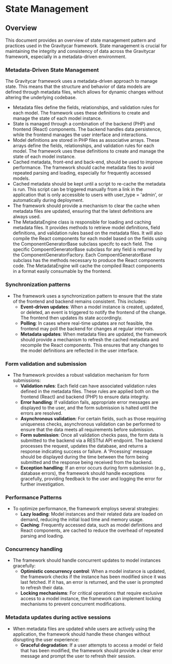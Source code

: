 # State Management

## Overview
This document provides an overview of state management pattern and practices used in the Gravitycar framework. State management is crucial for maintaining the integrity and consistency of data across the Gravitycar framework, especially in a metadata-driven environment.

### Metadata-Driven State Management
The Gravitycar framework uses a metadata-driven approach to manage state. This means that the structure and behavior of data models are defined through metadata files, which allows for dynamic changes without altering the underlying codebase.
- Metadata files define the fields, relationships, and validation rules for each model. The framework uses these definitions to create and manage the state of each model instance.
- State is managed through a combination of the backend (PHP) and frontend (React) components. The backend handles data persistence, while the frontend manages the user interface and interactions.
- Model definitions are stored in PHP files as associative arrays. These arrays define the fields, relationships, and validation rules for each model. The framework uses these definitions to create and manage the state of each model instance.
- Cached metadata, front-end and back-end, should be used to improve performance. The framework should cache metadata files to avoid repeated parsing and loading, especially for frequently accessed models.
- Cached metadata should be kept until a script to re-cache the metadata is run. This script can be triggered manually from a link in the application that is only accessible to users with user_type = 'admin',  or automatically during deployment.
- The framework should provide a mechanism to clear the cache when metadata files are updated, ensuring that the latest definitions are always used.
- The MetadataEngine class is responsible for loading and caching metadata files. It provides methods to retrieve model definitions, field definitions, and validation rules based on the metadata files. It will also compile the React components for each model based on the fields using the ComponentGeneratorBase subclass specifc to each field. The specific CompoentGeneratorBase subclass for any field is returned by the ComponentGeneratorFactory. Each CompoentGeneratorBase subclass has the methods necessary to produce the React components code. The MetadataEngine will cache the compiled React components in a format easily consumable by the frontend.

### Synchronization patterns
- The framework uses a synchronization pattern to ensure that the state of the frontend and backend remains consistent. This includes:
  - **Event-driven updates**: When a model instance is created, updated, or deleted, an event is triggered to notify the frontend of the change. The frontend then updates its state accordingly.
  - **Polling**: In cases where real-time updates are not feasible, the frontend may poll the backend for changes at regular intervals.
  - **Metadata updates**: When metadata files are updated, the framework should provide a mechanism to refresh the cached metadata and recompile the React components. This ensures that any changes to the model definitions are reflected in the user interface.

### Form validation and submission
- The framework provides a robust validation mechanism for form submissions:
  - **Validation rules**: Each field can have associated validation rules defined in the metadata files. These rules are applied both on the frontend (React) and backend (PHP) to ensure data integrity.
  - **Error handling**: If validation fails, appropriate error messages are displayed to the user, and the form submission is halted until the errors are resolved.
  - **Asynchronous validation**: For certain fields, such as those requiring uniqueness checks, asynchronous validation can be performed to ensure that the data meets all requirements before submission.
  - **Form submission**: Once all validation checks pass, the form data is submitted to the backend via a RESTful API endpoint. The backend processes the request, updates the database, and returns a response indicating success or failure. A 'Prcessing' message should be displayed during the time between the form being submitted and the response being received from the backend.
  - **Exception handling**: If an error occurs during form submission (e.g., database errors), the framework should handle exceptions gracefully, providing feedback to the user and logging the error for further investigation.

### Performance Patterns
- To optimize performance, the framework employs several strategies:
  - **Lazy loading**: Model instances and their related data are loaded on demand, reducing the initial load time and memory usage.
  - **Caching**: Frequently accessed data, such as model definitions and React components, are cached to reduce the overhead of repeated parsing and loading.

### Concurrency handling
- The framework should handle concurrent updates to model instances gracefully:
  - **Optimistic concurrency control**: When a model instance is updated, the framework checks if the instance has been modified since it was last fetched. If it has, an error is returned, and the user is prompted to refresh their data.
  - **Locking mechanisms**: For critical operations that require exclusive access to a model instance, the framework can implement locking mechanisms to prevent concurrent modifications.

### Metadata updates during active sessions
- When metadata files are updated while users are actively using the application, the framework should handle these changes without disrupting the user experience:
  - **Graceful degradation**: If a user attempts to access a model or field that has been modified, the framework should provide a clear error message and prompt the user to refresh their session.
